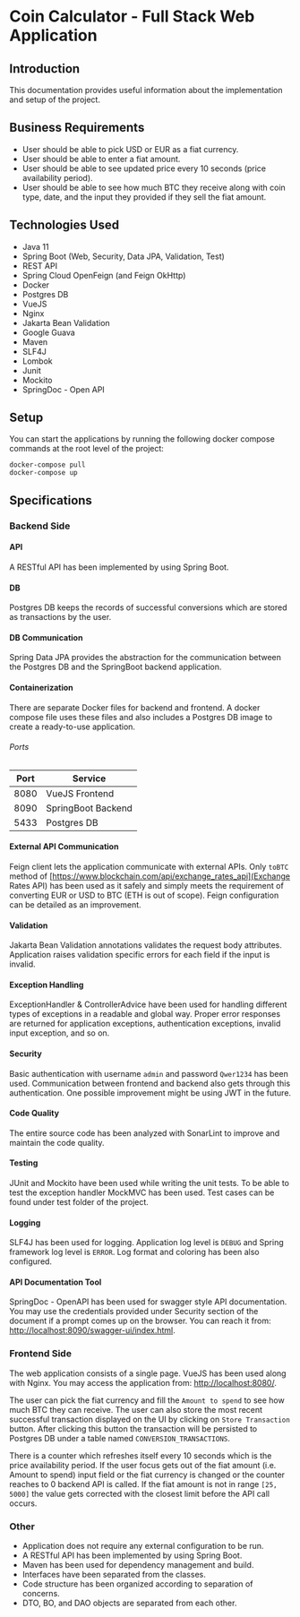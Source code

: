 # Coin Calculator - Full Stack Web Application
## Introduction
This documentation provides useful information about the implementation and setup of the project.

## Business Requirements
* User should be able to pick USD or EUR as a fiat currency.
* User should be able to enter a fiat amount.
* User should be able to see updated price every 10 seconds (price availability period).
* User should be able to see how much BTC they receive along with coin type, date, and the input they provided if they sell the fiat amount.

## Technologies Used
* Java 11
* Spring Boot (Web, Security, Data JPA, Validation, Test)
* REST API
* Spring Cloud OpenFeign (and Feign OkHttp)
* Docker
* Postgres DB
* VueJS
* Nginx
* Jakarta Bean Validation
* Google Guava
* Maven
* SLF4J
* Lombok
* Junit
* Mockito
* SpringDoc - Open API

## Setup
You can start the applications by running the following docker compose commands at the root level of the project:
```
docker-compose pull
docker-compose up
```

## Specifications
### Backend Side

#### API
A RESTful API has been implemented by using Spring Boot.

#### DB
Postgres DB keeps the records of successful conversions which are stored as transactions by the user.

#### DB Communication
Spring Data JPA provides the abstraction for the communication between the Postgres DB and the SpringBoot backend application.

#### Containerization
There are separate Docker files for backend and frontend. A docker compose file uses these files and also includes a Postgres DB image to create a ready-to-use application.
###### Ports
| Port | Service            |
|------|--------------------|
| 8080 | VueJS Frontend     |
| 8090 | SpringBoot Backend |
| 5433 | Postgres DB        |

#### External API Communication
Feign client lets the application communicate with external APIs. Only `toBTC` method of [https://www.blockchain.com/api/exchange_rates_api](Exchange Rates API) has been used as it safely and simply meets the requirement of converting EUR or USD to BTC (ETH is out of scope). Feign configuration can be detailed as an improvement.

#### Validation
Jakarta Bean Validation annotations validates the request body attributes. Application raises validation specific errors for each field if the input is invalid.

#### Exception Handling
ExceptionHandler & ControllerAdvice have been used for handling different types of exceptions in a readable and global way. Proper error responses are returned for application exceptions, authentication exceptions, invalid input exception, and so on. 

#### Security
Basic authentication with username `admin` and password `Qwer1234` has been used. Communication between frontend and backend also gets through this authentication. One possible improvement might be using JWT in the future.

#### Code Quality
The entire source code has been analyzed with SonarLint to improve and maintain the code quality.

#### Testing
JUnit and Mockito have been used while writing the unit tests. To be able to test the exception handler MockMVC has been used. Test cases can be found under test folder of the project.

#### Logging
SLF4J has been used for logging. Application log level is `DEBUG` and Spring framework log level is `ERROR`. Log format and coloring has been also configured.

#### API Documentation Tool
SpringDoc - OpenAPI has been used for swagger style API documentation. You may use the credentials provided under Security section of the document if a prompt comes up on the browser. You can reach it from: [http://localhost:8090/swagger-ui/index.html](http://localhost:8090/swagger-ui/index.html).

### Frontend Side
The web application consists of a single page. VueJS has been used along with Nginx. You may access the application from: [http://localhost:8080/](http://localhost:8080/).

The user can pick the fiat currency and fill the `Amount to spend` to see how much BTC they can receive. The user can also store the most recent successful transaction displayed on the UI by clicking on `Store Transaction` button. After clicking this button the transaction will be persisted to Postgres DB under a table named `CONVERSION_TRANSACTIONS`.

There is a counter which refreshes itself every 10 seconds which is the price availability period. If the user focus gets out of the fiat amount (i.e. Amount to spend) input field or the fiat currency is changed or the counter reaches to 0 backend API is called. If the fiat amount is not in range `[25, 5000]` the value gets corrected with the closest limit before the API call occurs.

### Other
* Application does not require any external configuration to be run.
* A RESTful API has been implemented by using Spring Boot.
* Maven has been used for dependency management and build.
* Interfaces have been separated from the classes.
* Code structure has been organized according to separation of concerns.
* DTO, BO, and DAO objects are separated from each other.
